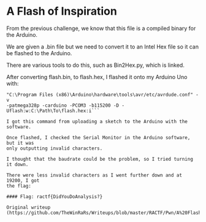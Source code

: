 # A Flash of Inspiration

From the previous challenge, we know that this file is a compiled binary for
the Arduino.

We are given a .bin file but we need to convert it to an Intel Hex file so it
can be flashed to the Arduino.

There are various tools to do this, such as Bin2Hex.py, which is linked.

After converting flash.bin, to flash.hex, I flashed it onto my Arduino Uno
with:

```"C:\Program Files (x86)\Arduino\hardware\tools\avr/bin/avrdude" -C
"C:\Program Files (x86)\Arduino\hardware\tools\avr/etc/avrdude.conf" -v
-patmega328p -carduino -PCOM3 -b115200 -D -Uflash:w:C:\Path\To\flash.hex:i```

I got this command from uploading a sketch to the Arduino with the software.

Once flashed, I checked the Serial Monitor in the Arduino software, but it was
only outputting invalid characters.

I thought that the baudrate could be the problem, so I tried turning it down.

There were less invalid characters as I went further down and at 19200, I got
the flag:

#### Flag: ractf{DidYouDoAnalysis?}  

Original writeup
(https://github.com/TheWinRaRs/Writeups/blob/master/RACTF/Pwn/A%20Flash%20Of%20Inspiration/A%20Flash%20of%20Inspiration.md).